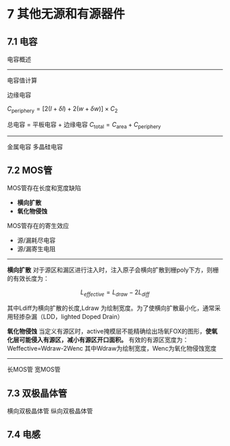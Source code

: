 # 7 其他无源和有源器件

## 7.1 电容

电容概述

---

电容值计算

边缘电容

$C_{\text{periphery}} = [ 2(l + \delta l) + 2(w + \delta w) ] \times C_2$

总电容 = 平板电容 + 边缘电容
$C_{\text{total}} = C_{\text{area}} + C_{\text{periphery}}$

---

金属电容
多晶硅电容

## 7.2 MOS管

MOS管存在长度和宽度缺陷

* **横向扩散**
* **氧化物侵蚀**

MOS管存在的寄生效应

* 源/漏耗尽电容
* 源/漏寄生电阻

---

**横向扩散**
对于源区和漏区进行注入时，注入原子会横向扩散到栅poly下方，则栅的有效长度为：

$$
L_{effective} = L_{draw} - 2 L_{diff}
$$

其中Ldiff为横向扩散的长度,Ldraw 为绘制宽度。为了使横向扩散最小化，通常采用轻掺杂漏（LDD，lighted Doped Drain）

**氧化物侵蚀**
当定义有源区时，active掩模层不能精确绘出场氧FOX的图形，**使氧化层可能侵入有源区，减小有源区开口面积。**
有效的有源区宽度为：Weffective=Wdraw-2Wenc
其中Wdraw为绘制宽度，Wenc为氧化物侵蚀宽度

---

长MOS管
宽MOS管

## 7.3 双极晶体管

横向双极晶体管
纵向双极晶体管

## 7.4 电感
